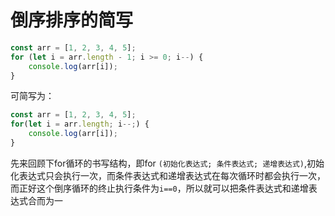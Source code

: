# 倒序排序的简写

```javascript
const arr = [1, 2, 3, 4, 5];
for (let i = arr.length - 1; i >= 0; i--) {
    console.log(arr[i]);      
}
```

可简写为：

```javascript
const arr = [1, 2, 3, 4, 5];
for(let i = arr.length; i--;) {
    console.log(arr[i]);
}
```

先来回顾下for循环的书写结构，即for `(初始化表达式; 条件表达式; 递增表达式)`,初始化表达式只会执行一次，而条件表达式和递增表达式在每次循环时都会执行一次，而正好这个倒序循环的终止执行条件为`i==0`，所以就可以把条件表达式和递增表达式合而为一
